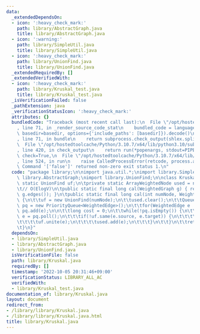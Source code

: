 ```yaml
---
data:
  _extendedDependsOn:
  - icon: ':heavy_check_mark:'
    path: library/AbstractGraph.java
    title: library/AbstractGraph.java
  - icon: ':warning:'
    path: library/SimpleUtil.java
    title: library/SimpleUtil.java
  - icon: ':heavy_check_mark:'
    path: library/UnionFind.java
    title: library/UnionFind.java
  _extendedRequiredBy: []
  _extendedVerifiedWith:
  - icon: ':heavy_check_mark:'
    path: library/Kruskal_test.java
    title: library/Kruskal_test.java
  _isVerificationFailed: false
  _pathExtension: java
  _verificationStatusIcon: ':heavy_check_mark:'
  attributes: {}
  bundledCode: "Traceback (most recent call last):\n  File \"/opt/hostedtoolcache/Python/3.10.7/x64/lib/python3.10/site-packages/onlinejudge_verify/documentation/build.py\"\
    , line 71, in _render_source_code_stat\n    bundled_code = language.bundle(stat.path,\
    \ basedir=basedir, options={'include_paths': [basedir]}).decode()\n  File \"/opt/hostedtoolcache/Python/3.10.7/x64/lib/python3.10/site-packages/onlinejudge_verify/languages/user_defined.py\"\
    , line 71, in bundle\n    return subprocess.check_output(shlex.split(command))\n\
    \  File \"/opt/hostedtoolcache/Python/3.10.7/x64/lib/python3.10/subprocess.py\"\
    , line 420, in check_output\n    return run(*popenargs, stdout=PIPE, timeout=timeout,\
    \ check=True,\n  File \"/opt/hostedtoolcache/Python/3.10.7/x64/lib/python3.10/subprocess.py\"\
    , line 524, in run\n    raise CalledProcessError(retcode, process.args,\nsubprocess.CalledProcessError:\
    \ Command '['false']' returned non-zero exit status 1.\n"
  code: "package library;\n\nimport java.util.*;\nimport library.SimpleUtil;\nimport\
    \ library.AbstractGraph;\nimport library.UnionFind;\n\nclass Kruskal {\n\tprivate\
    \ static UnionFind uf;\n\tprivate static ArrayWeightedNode used = new ArrayWeightedNode(-1);\n\
    \t// O(ElogV)\n\tpublic static final long cal(WeightedGraph g) { return cal(g.numNode,\
    \ g.edges()); }\n\tpublic static final long cal(int numNode, WeightedNode edges)\
    \ {\n\t\tuf = new UnionFind(numNode);\n\t\tused.clear();\n\t\tQueue<WeightedEdge>\
    \ pq = new PriorityQueue<WeightedEdge>();\n\t\tfor(WeightedEdge e : edges) if(!SimpleUtil.isINF(e.cost))\
    \ pq.add(e);\n\n\t\tlong cost = 0;\n\t\twhile(!pq.isEmpty()) {\n\t\t\tWeightedEdge\
    \ e = pq.poll();\n\t\t\tif(!uf.same(e.source, e.target)) {\n\t\t\t\tcost += e.cost;\n\
    \t\t\t\tuf.unite(e);\n\t\t\t\tused.add(e);\n\t\t\t}\n\t\t}\n\t\treturn cost;\n\
    \t}\n}"
  dependsOn:
  - library/SimpleUtil.java
  - library/AbstractGraph.java
  - library/UnionFind.java
  isVerificationFile: false
  path: library/Kruskal.java
  requiredBy: []
  timestamp: '2022-10-05 20:31:46+09:00'
  verificationStatus: LIBRARY_ALL_AC
  verifiedWith:
  - library/Kruskal_test.java
documentation_of: library/Kruskal.java
layout: document
redirect_from:
- /library/library/Kruskal.java
- /library/library/Kruskal.java.html
title: library/Kruskal.java
---
```

